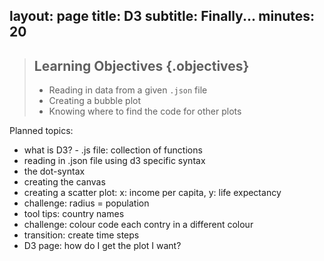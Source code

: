 layout: page
title: D3
subtitle: Finally...
minutes: 20
---

> ## Learning Objectives {.objectives}
>
> * Reading in data from a given `.json` file
> * Creating a bubble plot
> * Knowing where to find the code for other plots


Planned topics: 

* what is D3? - .js file: collection of functions
* reading in .json file using d3 specific syntax
* the dot-syntax
* creating the canvas
* creating a scatter plot: x: income per capita, y: life expectancy
* challenge: radius = population 
* tool tips: country names
* challenge: colour code each contry in a different colour
* transition: create time steps
* D3 page: how do I get the plot I want?


